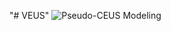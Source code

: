 "# VEUS" 
![Pseudo-CEUS Modeling](https://github.com/MediImagePro/VEUS/assets/160566729/9a2db418-3563-4b48-b0ec-16bd237cc4a4)
